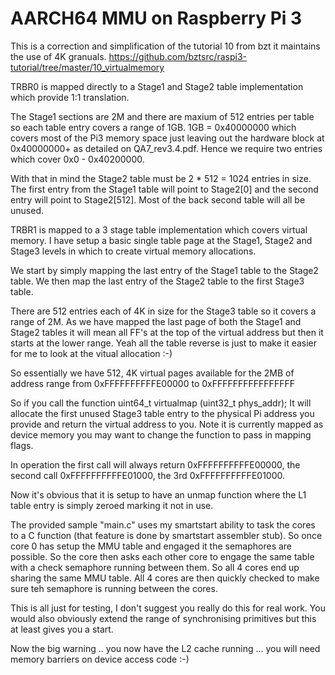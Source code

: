 AARCH64 MMU on Raspberry Pi 3
========================================

This is a correction and simplification of the tutorial 10 from bzt it maintains the use of 4K granuals.
https://github.com/bztsrc/raspi3-tutorial/tree/master/10_virtualmemory

TRBR0 is mapped directly to a Stage1 and Stage2 table implementation which provide 1:1 translation. 

The Stage1 sections are 2M and there are maxium of 512 entries per table so each table entry covers a range of 1GB.
1GB = 0x40000000 which covers most of the Pi3 memory space just leaving out the hardware block at 0x40000000+ as detailed on QA7_rev3.4.pdf. Hence we require two entries which cover 0x0 - 0x40200000.

With that in mind the Stage2 table must be 2 * 512 = 1024 entries in size. The first entry from the Stage1 table will point to Stage2[0] and the second entry will point to Stage2[512]. Most of the back second table will all be unused.

TRBR1 is mapped to a 3 stage table implementation which covers virtual memory.
I have setup a basic single table page at the Stage1, Stage2 and Stage3 levels in which to create virtual memory allocations.

We start by simply mapping the last entry of the Stage1 table to the Stage2 table.
We then map the last entry of the Stage2 table to the first Stage3 table.

There are 512 entries each of 4K in size for the Stage3 table so it covers a range of 2M.
As we have mapped the last page of both the Stage1 and Stage2 tables it will mean all FF's at the top of the virtual address but then it starts at the lower range. Yeah all the table reverse is just to make it easier for me to look at the vitual allocation :-)

So essentially we have 512, 4K virtual pages available for the 2MB of address range from
0xFFFFFFFFFFE00000 to 0xFFFFFFFFFFFFFFFF

So if you call the function 
uint64_t virtualmap (uint32_t phys_addr);
It will allocate the first unused Stage3 table entry to the physical Pi address you provide and return the virtual address to you. Note it is currently mapped as device memory you may want to change the function to pass in mapping flags.

In operation the first call will always return 0xFFFFFFFFFFE00000, the second call 0xFFFFFFFFFFE01000, the 3rd 0xFFFFFFFFFFE01000.

Now it's obvious that it is setup to have an unmap function where the L1 table entry is simply zeroed marking it not in use.


The provided sample "main.c" uses my smartstart ability to task the cores to a C function (that feature is done by smartstart assembler stub). So once core 0 has setup the MMU table and engaged it the semaphores are possible. So the core then asks each other core to engage the same table with a check semaphore running between them. So all 4 cores end up sharing the same MMU table. All 4 cores are then quickly checked to make sure teh semaphore is running between the cores.

This is all just for testing, I don't suggest you really do this for real work.  You would also obviously extend the range of synchronising primitives but this at least gives you a start.

Now the big warning .. you now have the L2 cache running ... you will need memory barriers on device access code :-)

